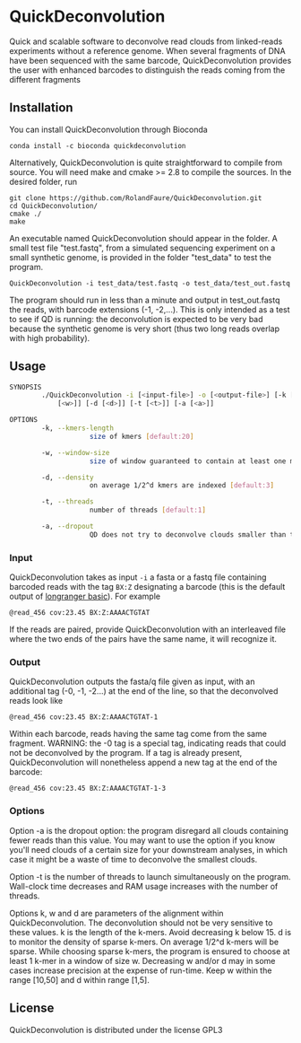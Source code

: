 # QuickDeconvolution

Quick and scalable software to deconvolve read clouds from linked-reads experiments without a reference genome. When several fragments of DNA have been sequenced with the same barcode, QuickDeconvolution provides the user with enhanced barcodes to distinguish the reads coming from the different fragments

## Installation

You can install QuickDeconvolution through Bioconda
```
conda install -c bioconda quickdeconvolution
```

Alternatively, QuickDeconvolution is quite straightforward to compile from source.
You will need make and cmake >= 2.8 to compile the sources. In the desired folder, run

```
git clone https://github.com/RolandFaure/QuickDeconvolution.git
cd QuickDeconvolution/
cmake ./
make
```

An executable named QuickDeconvolution should appear in the folder. A small test file "test.fastq", from a simulated sequencing experiment on a small synthetic genome, is provided in the folder "test_data" to test the program.
```
QuickDeconvolution -i test_data/test.fastq -o test_data/test_out.fastq
```
The program should run in less than a minute and output in test_out.fastq the reads, with barcode extensions (-1, -2,...). This is only intended as a test to see if QD is running: the deconvolution is expected to be very bad because the synthetic genome is very short (thus two long reads overlap with high probability).

## Usage

```bash
SYNOPSIS
        ./QuickDeconvolution -i [<input-file>] -o [<output-file>] [-k [<k>]] [-w
            [<w>]] [-d [<d>]] [-t [<t>]] [-a [<a>]]

OPTIONS
        -k, --kmers-length
                    size of kmers [default:20]

        -w, --window-size
                    size of window guaranteed to contain at least one minimizing kmer [default:40]

        -d, --density
                    on average 1/2^d kmers are indexed [default:3]

        -t, --threads
                    number of threads [default:1]

        -a, --dropout
                    QD does not try to deconvolve clouds smaller than this value [default:0]

```

### Input

QuickDeconvolution takes as input `-i` a fasta or a fastq file containing barcoded reads with the tag `BX:Z` designating a barcode (this is the default output of [longranger basic](https://support.10xgenomics.com/genome-exome/software/pipelines/latest/advanced/other-pipelines)). For example
```
@read_456 cov:23.45 BX:Z:AAAACTGTAT
```
If the reads are paired, provide QuickDeconvolution with an interleaved file where the two ends of the pairs have the same name, it will recognize it.

### Output

QuickDeconvolution outputs the fasta/q file given as input, with an additional tag (-0, -1, -2...) at the end of the line, so that the deconvolved reads look like 
```
@read_456 cov:23.45 BX:Z:AAAACTGTAT-1
```
Within each barcode, reads having the same tag come from the same fragment. WARNING: the -0 tag is a special tag, indicating reads that could not be deconvolved by the program. If a tag is already present, QuickDeconvolution will nonetheless append a new tag at the end of the barcode:
```
@read_456 cov:23.45 BX:Z:AAAACTGTAT-1-3
```

### Options

Option -a is the dropout option: the program disregard all clouds containing fewer reads than this value. You may want to use the option if you know you'll need clouds of a certain size for your downstream analyses, in which case it might be a waste of time to deconvolve the smallest clouds.

Option -t is the number of threads to launch simultaneously on the program. Wall-clock time decreases and RAM usage increases with the number of threads.

Options k, w and d are parameters of the alignment within QuickDeconvolution. The deconvolution should not be very sensitive to these values. 
k is the length of the k-mers. Avoid decreasing k below 15. 
d is to monitor the density of sparse k-mers. On average 1/2^d k-mers will be sparse.
While choosing sparse k-mers, the program is ensured to choose at least 1 k-mer in a window of size w.
Decreasing w and/or d may in some cases increase precision at the expense of run-time. Keep w within the range [10,50] and d within range [1,5].

## License

QuickDeconvolution is distributed under the license GPL3
